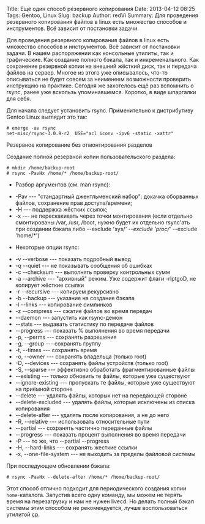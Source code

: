 Title: Ещё один способ резервного копирования
Date: 2013-04-12 08:25
Tags: Gentoo, Linux
Slug: backup
Author: redVi
Summary: Для проведения резервного копирования файлов в linux есть множество способов и инструментов. Всё зависит от постановки задачи.

Для проведения резервного копирования файлов в linux есть множество способов и инструментов. Всё зависит от постановки задачи. В нашем распоряжении как консольные утилиты, так и графические. Как создание полного бэкапа, так и инкременального. Как сохранение резервной копии на внешний жёсткий диск, так и передача файлов на сервер. Многое из этого уже описывалось, что-то описываться не будет совсем за неименеем возможности проверить инструкцию на практике. Сегодня же захотелось ещё раз вспомнить о rsync, ранее уже вскользь упоминавшемся. Коротко, в виде шпаргалки для себя.


Для начала следует установить rsync. Применительно к дистрибутиву Gentoo Linux выглядит это так:

```console
# emerge -av rsync
net-misc/rsync-3.0.9-r2  USE="acl iconv -ipv6 -static -xattr"
```
Резервное копирование без отмонтирования разделов

Создание полной резервной копии  пользовательского раздела:

```console
# mkdir /home/backup-root
# rsync -PavHx /home/* /home/backup-root/
```

* Разбор аргументов (см. man rsync):
- -Pav --- "стандартный джентльменский набор": докачка оборванных файлов, сохранение прав доступа/времени;
- -H --- поддержка жёстких ссылок;
- -x --- не перескакивать через точки монтирования (если отдельно смонтированы /var, /usr, /boot, нужно будет их отдельно rsync'ать при создании бэкапа либо --exclude 'sys/*' --exclude 'proc/*' --exclude 'home/*')

* Некоторые опции rsync:
- -v --verbose --- показать подробный вывод
- -q --quiet --- не показывать сообщения об ошибках
- -c --checksum --- выполнять проверку контрольных сумм
- -a --archive --- "архивный" режим. Уже содержит флаги -rlptgoD, не копирует жёсткие ссылки
- -r --recursive --- копируем рекурсивно
- -b --backup --- указание на создание бэкапа
- -l --links --- копирование симлинков
- -z --compress --- сжатие файлов во время передач
- --daemon --- запустить как rsync-демон
- --stats --- выдавать статистику по передаче файлов
- --progress --- показать % выполнения во время передачи
- -p, --perms --- сохранять разрешения
- -g, --group --- сохранять группу
- -t, --times --- сохранять время
- -o, --owner --- сохранять владельца (только root)
- -D, --devices --- сохранять файлы устройств (только root)
- -S, --sparse --- эффективно обработать фрагментированные файлы
- --existing --- только обновить те файлы, которые уже существуют
- --ignore-existing --- пропускать те файлы, которые уже существуют на приёмной стороне
- --delete --- удалять файлы, которых нет на передающей стороне
- --delete-excluded --- удалять файлы, которые исключены из списка копирования
- --delete-after --- удалять после копирования, а не до него
- -R, --relative --- использовать относительные пути
- --partial --- сохранять частично переданные файлы
- --progress --- показать процент  выполнения во время передачи
- -P --- то же, что --partial --progress
- -H, --hard-links --- сохранять жесткие ссылки
- -x, --one-file-system --- не выходить за пределы файловой системы


При последующем обновлении бэкапа:

```console
# rsync -PavHx --delete-after /home/* /home/backup-root/
```

Этот способ отлично подходит для периодического создания копии `home`-каталога. Запустив всего одну команду, мы можем не терять время на перезагрузку и нам не нужен livecd. Но делать полный бэкап системы этим способом не рекомендуется, лучше воспользоваться утилитой [cp](linux-on-hdd.html).
